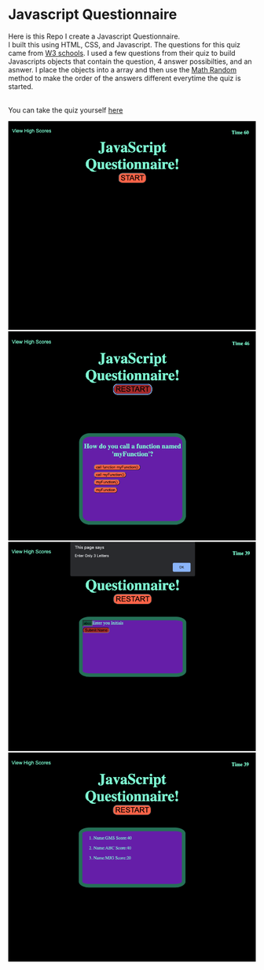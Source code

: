 # Javascript Questionnaire
Here is this Repo I create a Javascript Questionnaire.<br>
I built this using HTML, CSS, and Javascript. The questions for this quiz came from [W3 schools](https://www.w3schools.com/quiztest/quiztest.asp?qtest=JS). I used a few questions from their quiz to build Javascripts objects that contain the question, 4 answer possibilties, and an asnwer. I place the objects into a array and then use the 
[Math Random](https://developer.mozilla.org/en-US/docs/Web/JavaScript/Reference/Global_Objects/Math/random)
method to make the order of the answers different everytime the quiz is started.<br><br>

You can take the quiz yourself [here](https://olegreg762.github.io/Javascript_questionnaire/
)



![start](./assets/images/Screenshot_start.png)
![question](./assets/images/Screenshot_question.png)
![name](./assets/images/Screenshot_name.png)
![score](./assets/images/Screenshot_scores.png)